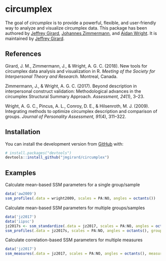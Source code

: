 # circumplex

The goal of *circumplex* is to provide a powerful, flexible, and user-friendly way to analyze and visualize circumplex data. This package has been authored by [Jeffrey Girard](http://jmgirard.com/), [Johannes Zimmermann](https://psychologische-hochschule.de/prof-dr-johannes-zimmermann/), and [Aidan Wright](http://personalityprocesses.com/). It is maintained by [Jeffrey Girard](http://jmgirard.com/).

## References

Girard, J. M., Zimmermann, J., & Wright, A. G. C. (2018). New tools for circumplex data analysis and visualization in R. _Meeting of the Society for Interpersonal Theory and Research._ Montreal, Canada.

Zimmermann, J., & Wright, A. G. C. (2017). Beyond description in interpersonal construct validation: Methodological advances in the circumplex Structural Summary Approach. _Assessment, 24_(1), 3–23.

Wright, A. G. C., Pincus, A. L., Conroy, D. E., & Hilsenroth, M. J. (2009). Integrating methods to optimize circumplex description and comparison of groups. _Journal of Personality Assessment, 91_(4), 311–322.

## Installation

You can install the development version from [GitHub](https://github.com/) with:

``` r
# install.packages("devtools")
devtools::install_github("jmgirard/circumplex")
```
## Examples

Calculate mean-based SSM parameters for a single group/sample

``` r
data('aw2009')
ssm_profiles(.data = wright2009, scales = PA:NO, angles = octants())
```

Calculate mean-based SSM parameters for multiple groups/samples

``` r
data('jz2017')
data('iipsc')
jz2017s <- ssm_standardize(.data = jz2017, scales = PA:NO, angles = octants(), norms = iipsc)
ssm_profiles(.data = jz2017s, scales = PA:NO, angles = octants(), grouping = Gender)
```

Calculate correlation-based SSM parameters for multiple measures

``` r
data('jz2017')
ssm_measures(.data = jz2017, scales = PA:NO, angles = octants(), measures = PARPD:AVPD)
```